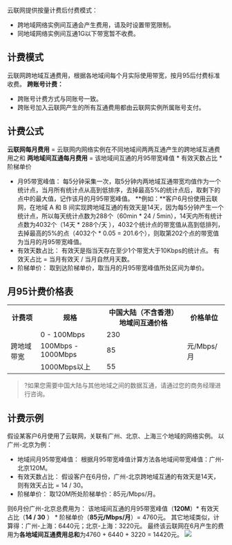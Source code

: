 云联网提供按量计费后付费模式：
- 跨地域网络实例间互通会产生费用，请及时设置带宽限制。
- 同地域网络实例间互通1G以下带宽暂不收费。

## 计费模式
云联网跨地域互通费用，根据各地域间每个月实际使用带宽，按月95后付费标准收费。
**跨账号计费：**
- 跨账号计费方式与同账号一致。
- 跨账号加入云联网产生的所有互通费用都由云联网实例所属账号支付。

## 计费公式
**云联网每月费用** = 云联网内网络实例在不同地域间两两互通产生的跨地域互通费用之和
**两地域间互通每月费用** = 该地域间互通的月95带宽峰值 * 有效天数占比 * 阶梯单价
- 月95带宽峰值：
每5分钟采集一次，取5分钟内两地域互通带宽均值作为一个统计点，当月所有统计点从高到低排序，去掉最高5%的统计点后，取剩下的点中的最大值，记作该月的月95带宽峰值。
**例如：**客户6月份使用云联网，在地域 A 和 B 间实现跨地域互通的有效天是14天，因为每5分钟产生一个统计点，所以每天统计点数为288个（60min * 24 / 5min），14天内所有统计点数为4032个（14天 * 288个/天 ），4032个统计点的带宽值从高到低排列，去掉最高的5%的点（4032个 * 0.05 = 201.6个），则取第202个点的带宽值为当月的月95带宽峰值。
- 有效天数占比：
    有效天是指当天存在至少1个带宽大于10Kbps的统计点。
    有效天占比 = 当月有效天 / 当月自然月天数。
- 阶梯单价：
    取到达阶梯单价，取当月的月95带宽峰值所处区间为单价。

## 月95计费价格表
<table>
<tr>
<th>计费项</th>
<th>规格</th>
<th>中国大陆（不含香港）地域间互通价格</th>
<th>价格单位</th>
</tr>

<tr>
<td rowspan=3>跨地域带宽</td>
<td>0 - 100Mbps</td>
<td>230</td>
<td rowspan=3>元/Mbps/月</td>
</tr>

<tr>
<td>100Mbps - 1000Mbps</td>
<td>85</td>
</tr>

<tr>
<td>1000Mbps以上</td>
<td>55</td>
</tr>


</table>

>?如果您需要中国大陆与其他地域之间的数据互通，请通过您的商务经理进行咨询。

## 计费示例
假设某客户6月使用了云联网，关联有广州、北京、上海三个地域的网络实例。
以广州-北京为例：
- 地域间月95带宽峰值：
根据月95带宽峰值计算方法各地域间带宽峰值：广州-北京120M。
- 有效天数占比：
假设客户在6月份，广州-北京跨地域互通的有效天是14天，则有效天占比 = 14 / 30。
- 阶梯单价：
取120M所处阶梯单价：85元/Mbps/月。

则6月份广州-北京总费用为：
该地域间互通的月95带宽峰值（**120M**）\* 有效天占比（**14 / 30** ） \* 阶梯单价（**85元/Mbps/月**）= 4760元。
其它地域类似，计算得：广州-上海：6440元；北京-上海：3220元。
最终该云联网在6月产生的费用为**各地域间互通费用总和**为4760 + 6440 + 3220 = 14420元。
![](https://main.qcloudimg.com/raw/307a38a518f43e4999f705ae2dbbe05b.png)

